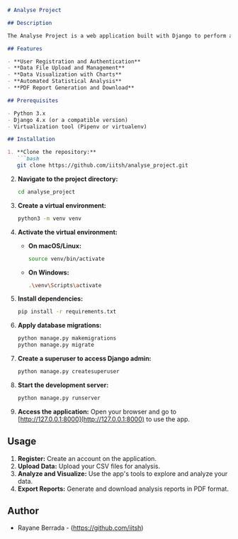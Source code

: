 ```markdown
# Analyse Project

## Description

The Analyse Project is a web application built with Django to perform advanced data analysis. It allows users to register, upload data files, generate interactive charts, and produce PDF reports.

## Features

- **User Registration and Authentication**
- **Data File Upload and Management**
- **Data Visualization with Charts**
- **Automated Statistical Analysis**
- **PDF Report Generation and Download**

## Prerequisites

- Python 3.x
- Django 4.x (or a compatible version)
- Virtualization tool (Pipenv or virtualenv)

## Installation

1. **Clone the repository:**
   ```bash
   git clone https://github.com/iitsh/analyse_project.git
   ```

2. **Navigate to the project directory:**
   ```bash
   cd analyse_project
   ```

3. **Create a virtual environment:**
   ```bash
   python3 -m venv venv
   ```

4. **Activate the virtual environment:**

   - **On macOS/Linux:**
     ```bash
     source venv/bin/activate
     ```

   - **On Windows:**
     ```bash
     .\venv\Scripts\activate
     ```

5. **Install dependencies:**
   ```bash
   pip install -r requirements.txt
   ```

6. **Apply database migrations:**
   ```bash
   python manage.py makemigrations
   python manage.py migrate
   ```

7. **Create a superuser to access Django admin:**
   ```bash
   python manage.py createsuperuser
   ```

8. **Start the development server:**
   ```bash
   python manage.py runserver
   ```

9. **Access the application:**
   Open your browser and go to [http://127.0.0.1:8000](http://127.0.0.1:8000) to use the app.

## Usage

1. **Register:** Create an account on the application.
2. **Upload Data:** Upload your CSV files for analysis.
3. **Analyze and Visualize:** Use the app's tools to explore and analyze your data.
4. **Export Reports:** Generate and download analysis reports in PDF format.


## Author

- Rayane Berrada - (https://github.com/iitsh)